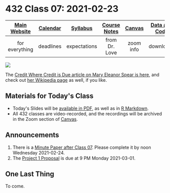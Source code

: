 # 432 Class 07: 2021-02-23

[Main Website](https://thomaselove.github.io/432/) | [Calendar](https://thomaselove.github.io/432/calendar.html) | [Syllabus](https://thomaselove.github.io/432-2021-syllabus/) | [Course Notes](https://thomaselove.github.io/432-notes/) | [Canvas](https://canvas.case.edu) | [Data and Code](https://github.com/THOMASELOVE/432-data) | [Sources](https://github.com/THOMASELOVE/432-2021/edit/master/references) | [Contact Us](https://thomaselove.github.io/432/contact.html)
:-----------: | :--------------: | :----------: | :---------: | :-------------: | :-----------: | :------------: | :-------------:
for everything | deadlines | expectations | from Dr. Love | zoom info | downloads | read/watch | need help?

![](https://github.com/THOMASELOVE/432-2021/blob/master/classes/class07/figures/spear_tw.png)

The [Credit Where Credit is Due article on Mary Eleanor Spear is here](https://medium.com/nightingale/credit-where-credit-is-due-mary-eleanor-spear-6a7a1951b8e6), and check out [her Wikipedia page](https://en.wikipedia.org/wiki/Mary_Eleanor_Spear) as well, if you like.

## Materials for Today's Class

- Today's Slides will be [available in PDF](https://github.com/THOMASELOVE/432-2021/blob/master/classes/class07/432_2021_slides07.pdf), as well as in [R Markdown](https://github.com/THOMASELOVE/432-2021/blob/master/classes/class07/432_2021_slides07.Rmd).
- All 432 classes are video-recorded, and the recordings will be archived in the Zoom section of [Canvas](https://canvas.case.edu).

## Announcements

1. There is a [Minute Paper after Class 07](https://github.com/THOMASELOVE/432-2021/tree/master/minutepapers). Please complete it by noon Wednesday 2021-02-24.
2. The [Project 1 Proposal](https://github.com/THOMASELOVE/432-2021/blob/master/project1/01_project1_proposal.md) is due at 9 PM Monday 2021-03-01.

## One Last Thing

To come.
